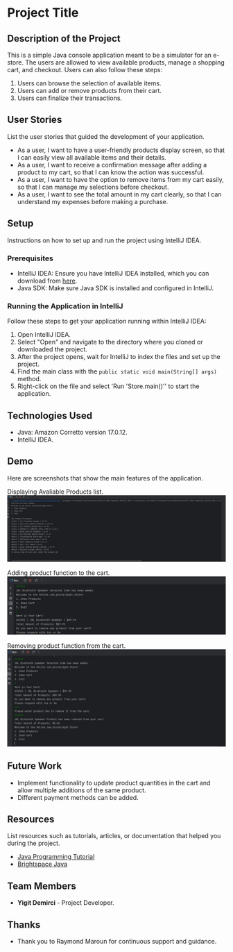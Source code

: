 # Project Title

## Description of the Project
This is a simple Java console application meant to be a simulator for an e-store.
The users are allowed to view available products, manage a shopping cart, and checkout.
Users can also follow these steps:
1. Users can browse the selection of available items.
2. Users can add or remove products from their cart.
3. Users can finalize their transactions.

## User Stories

List the user stories that guided the development of your application.
- As a user, I want to have a user-friendly products display screen, so that I can easily view all available items and their details.
- As a user, I want to receive a confirmation message after adding a product to my cart, so that I can know the action was successful.
- As a user, I want to have the option to remove items from my cart easily, so that I can manage my selections before checkout.
- As a user, I want to see the total amount in my cart clearly, so that I can understand my expenses before making a purchase.

## Setup

Instructions on how to set up and run the project using IntelliJ IDEA.

### Prerequisites

- IntelliJ IDEA: Ensure you have IntelliJ IDEA installed, which you can download from [here](https://www.jetbrains.com/idea/download/).
- Java SDK: Make sure Java SDK is installed and configured in IntelliJ.

### Running the Application in IntelliJ

Follow these steps to get your application running within IntelliJ IDEA:

1. Open IntelliJ IDEA.
2. Select "Open" and navigate to the directory where you cloned or downloaded the project.
3. After the project opens, wait for IntelliJ to index the files and set up the project.
4. Find the main class with the `public static void main(String[] args)` method.
5. Right-click on the file and select 'Run 'Store.main()'' to start the application.

## Technologies Used

- Java: Amazon Corretto version 17.0.12.
- IntelliJ IDEA.

## Demo
Here are screenshots that show the main features of the application.

Displaying Avaliable Products list.
![Listing Products.JPG](imgs%2FListing%20Products.JPG)



Adding product function to the cart.
![SELECTED ITEM ADDING.JPG](imgs%2FSELECTED%20ITEM%20ADDING.JPG)



Removing product function from the cart.
![Product removal.JPG](imgs%2FProduct%20removal.JPG)

## Future Work

- Implement functionality to update product quantities in the cart and allow multiple additions of the same product.
- Different payment methods can be added.

## Resources

List resources such as tutorials, articles, or documentation that helped you during the project.

- [Java Programming Tutorial](https://www.w3schools.com/java/)
- [Brightspace Java](https://yearup.brightspace.com/d2l/home/8605)

## Team Members

- **Yigit Demirci** - Project Developer.

## Thanks

- Thank you to Raymond Maroun for continuous support and guidance.
